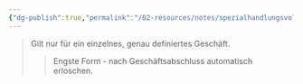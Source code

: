 ```yaml
---
{"dg-publish":true,"permalink":"/02-resources/notes/spezialhandlungsvollmacht/","tags":["recht/vollmacht"],"noteIcon":"","updated":"2025-08-28T17:46:01.000+02:00"}
---
```


>Gilt nur für ein einzelnes, genau definiertes Geschäft.
>>Engste Form - nach Geschäftsabschluss automatisch erloschen.